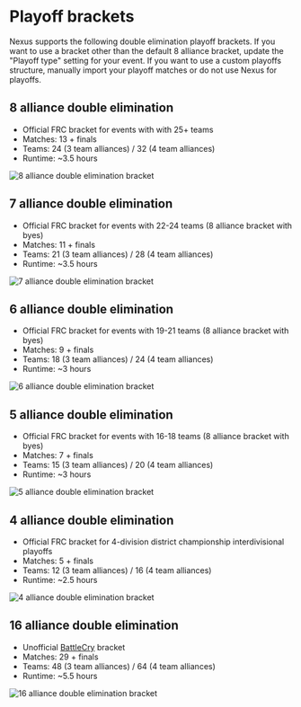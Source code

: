 # Playoff brackets

Nexus supports the following double elimination playoff brackets. If you want to use a bracket other than the default 8 alliance bracket, update the "Playoff type" setting for your event. If you want to use a custom playoffs structure, manually import your playoff matches or do not use Nexus for playoffs.

## 8 alliance double elimination

- Official FRC bracket for events with with 25+ teams
- Matches: 13 + finals
- Teams: 24 (3 team alliances) / 32 (4 team alliances)
- Runtime:  ~3.5 hours

![8 alliance double elimination bracket](https://github.com/Nexus-for-FRC/Nexus/assets/2548822/ffa68c60-b0f6-4577-a432-28eb11d40f37)

## 7 alliance double elimination

- Official FRC bracket for events with 22-24 teams (8 alliance bracket with byes)
- Matches: 11 + finals
- Teams: 21 (3 team alliances) / 28 (4 team alliances)
- Runtime:  ~3.5 hours

![7 alliance double elimination bracket](https://github.com/Nexus-for-FRC/Nexus/assets/2548822/b48664c5-8a18-4fcb-a27c-d874101a2774)


## 6 alliance double elimination

- Official FRC bracket for events with 19-21 teams (8 alliance bracket with byes)
- Matches: 9 + finals
- Teams: 18 (3 team alliances) / 24 (4 team alliances)
- Runtime:  ~3 hours

![6 alliance double elimination bracket](https://github.com/Nexus-for-FRC/Nexus/assets/2548822/4e4c2ba1-fd9a-424f-a2eb-52608a90f2ac)


## 5 alliance double elimination

- Official FRC bracket for events with 16-18 teams (8 alliance bracket with byes)
- Matches: 7 + finals
- Teams: 15 (3 team alliances) / 20 (4 team alliances)
- Runtime:  ~3 hours

![5 alliance double elimination bracket](https://github.com/Nexus-for-FRC/Nexus/assets/2548822/276817ea-8b37-421a-a968-909c5c65be4e)


## 4 alliance double elimination

- Official FRC bracket for 4-division district championship interdivisional playoffs
- Matches: 5 + finals
- Teams: 12 (3 team alliances) / 16 (4 team alliances)
- Runtime:  ~2.5 hours

![4 alliance double elimination bracket](https://github.com/Nexus-for-FRC/Nexus/assets/2548822/d3eddc56-973f-4c95-9f20-17364fcf316c)

## 16 alliance double elimination

- Unofficial [BattleCry](https://wp.wpi.edu/battlecry) bracket
- Matches: 29 + finals
- Teams: 48 (3 team alliances) / 64 (4 team alliances)
- Runtime:  ~5.5 hours

![16 alliance double elimination bracket](https://github.com/Nexus-for-FRC/Nexus/assets/2548822/2d3d6328-5443-4829-8bcc-eeea9803468d)
